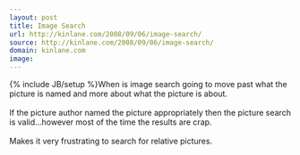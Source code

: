 ```yaml
---
layout: post
title: Image Search
url: http://kinlane.com/2008/09/06/image-search/
source: http://kinlane.com/2008/09/06/image-search/
domain: kinlane.com
image: 
---
```

{% include JB/setup %}When is image search going to move past what the picture is named and more about what the picture is about.<br /><br />If the picture author named the picture appropriately then the picture search is valid...however most of the time the results are crap.<br /><br />Makes it very frustrating to search for relative pictures.
